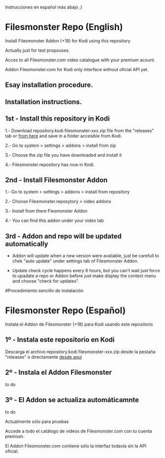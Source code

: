 Instrucciones en español más abajo ;)

# Filesmonster Repo (English)

Install Filesmonster Addon (+18) for Kodi using this repository

Actually just for test propouses.

Acces to all Filesmonster.com video catalogue with your premium acount.

Addon Filesmonster.com for Kodi only interface without oficial API yet.


## Esay installation procedure.

## Installation instructions.

## 1st - Install this repository in Kodi
1.- Download repository.kodi.filesmonster-xxx.zip file from the "releases" tab or [from here](https://github.com/spaniard1978/Filesmonster/releases) and save in a folder accesible from Kodi.

2.- Go to system > settings > addons > install from zip

3.- Choose the zip file you have downloaded and install it

4.- Filesmonster.repository has now in Kodi.


## 2nd - Install Filesmonster Addon

1.- Go to system > settings > addons > install from repository

2.- Choose Filesmonster.reposytory > video addons

3.- Install from there Fiesmonster Addon

4.- You can find this addon under your video tab 



## 3rd - Addon and repo will be updated automatically

- Addon will update when a new version were avaliable, just be carefull to chek "auto update" under settings tab of Filesmonster Addon.

- Update check cycle happens every 6 hours, but you can't wait just force to upadate a repo or Addon before just make display the context menu and choose "check for updates".









#Procedimiento sencillo de instalación

# Filesmonster Repo (Español)

Instala el Addon de Filesmonster (+18) para Kodi usando este repositorio

## 1º - Instala este repositorio en Kodi

Descarga el archivo repository.kodi.filesmonster-xxx.zip desde la pestaña "releases"  o directamente [desde aquí](https://github.com/spaniard1978/Filesmonster/releases)


## 2º - Instala el Addon Filesmonster
to do

## 3º - El Addon se actualiza automáticamnte
to do


Actualmente sólo para pruebas

Accede a todo el catálogo de vídeos de Filesmonster.com con tu cuenta premium.

El Addon Filesmonster.com contiene sólo la interfaz todavía sin la API oficial.
